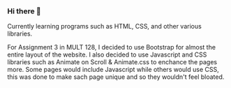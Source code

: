 ### Hi there 👋
Currently learning programs such as HTML, CSS, and other various libraries.

For Assignment 3 in MULT 128, I decided to use Bootstrap for almost the entire layout of the website. I also decided to use Javascript and CSS libraries such as Animate on Scroll & Animate.css to enchance the pages more. Some pages would include Javascript while others would use CSS, this was done to make sach page unique and so they wouldn't feel bloated.

<!--
**pauljubo/pauljubo** is a ✨ _special_ ✨ repository because its `README.md` (this file) appears on your GitHub profile.

Here are some ideas to get you started:

- 🔭 I’m currently working on ...
- 🌱 I’m currently learning ...
- 👯 I’m looking to collaborate on ...
- 🤔 I’m looking for help with ...
- 💬 Ask me about ...
- 📫 How to reach me: ...
- 😄 Pronouns: ...
- ⚡ Fun fact: ...
-->
